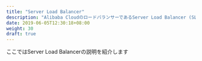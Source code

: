 ```yaml
---
title: "Server Load Balancer"
description: "Alibaba CloudのロードバランサーであるServer Load Balancer (SLB)の利用方法を紹介します。"
date: 2019-06-05T12:30:18+08:00
weight: 30
draft: true
---
```

ここではServer Load Balancerの説明を紹介します